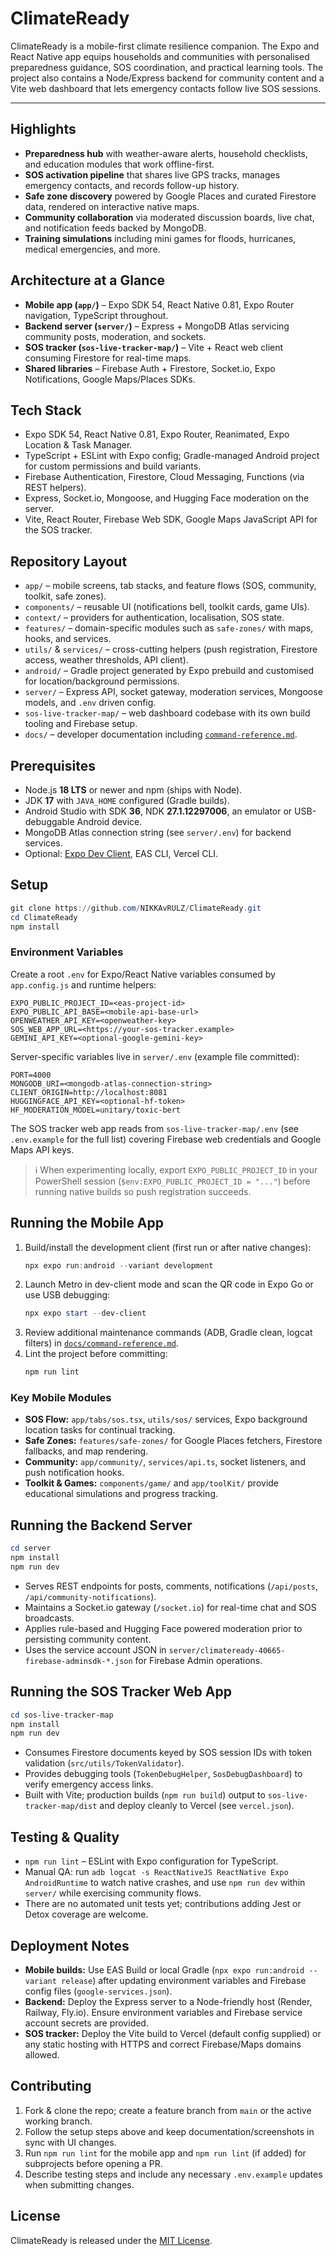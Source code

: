 # ClimateReady

ClimateReady is a mobile-first climate resilience companion. The Expo and React Native app equips households and communities with personalised preparedness guidance, SOS coordination, and practical learning tools. The project also contains a Node/Express backend for community content and a Vite web dashboard that lets emergency contacts follow live SOS sessions.

---

## Highlights
- **Preparedness hub** with weather-aware alerts, household checklists, and education modules that work offline-first.
- **SOS activation pipeline** that shares live GPS tracks, manages emergency contacts, and records follow-up history.
- **Safe zone discovery** powered by Google Places and curated Firestore data, rendered on interactive native maps.
- **Community collaboration** via moderated discussion boards, live chat, and notification feeds backed by MongoDB.
- **Training simulations** including mini games for floods, hurricanes, medical emergencies, and more.

## Architecture at a Glance
- **Mobile app (`app/`)** – Expo SDK 54, React Native 0.81, Expo Router navigation, TypeScript throughout.
- **Backend server (`server/`)** – Express + MongoDB Atlas servicing community posts, moderation, and sockets.
- **SOS tracker (`sos-live-tracker-map/`)** – Vite + React web client consuming Firestore for real-time maps.
- **Shared libraries** – Firebase Auth + Firestore, Socket.io, Expo Notifications, Google Maps/Places SDKs.

## Tech Stack
- Expo SDK 54, React Native 0.81, Expo Router, Reanimated, Expo Location & Task Manager.
- TypeScript + ESLint with Expo config; Gradle-managed Android project for custom permissions and build variants.
- Firebase Authentication, Firestore, Cloud Messaging, Functions (via REST helpers).
- Express, Socket.io, Mongoose, and Hugging Face moderation on the server.
- Vite, React Router, Firebase Web SDK, Google Maps JavaScript API for the SOS tracker.

## Repository Layout
- `app/` – mobile screens, tab stacks, and feature flows (SOS, community, toolkit, safe zones).
- `components/` – reusable UI (notifications bell, toolkit cards, game UIs).
- `context/` – providers for authentication, localisation, SOS state.
- `features/` – domain-specific modules such as `safe-zones/` with maps, hooks, and services.
- `utils/` & `services/` – cross-cutting helpers (push registration, Firestore access, weather thresholds, API client).
- `android/` – Gradle project generated by Expo prebuild and customised for location/background permissions.
- `server/` – Express API, socket gateway, moderation services, Mongoose models, and `.env` driven config.
- `sos-live-tracker-map/` – web dashboard codebase with its own build tooling and Firebase setup.
- `docs/` – developer documentation including [`command-reference.md`](docs/command-reference.md).

## Prerequisites
- Node.js **18 LTS** or newer and npm (ships with Node).
- JDK **17** with `JAVA_HOME` configured (Gradle builds).
- Android Studio with SDK **36**, NDK **27.1.12297006**, an emulator or USB-debuggable Android device.
- MongoDB Atlas connection string (see `server/.env`) for backend services.
- Optional: [Expo Dev Client](https://docs.expo.dev/clients/development-builds/introduction/), EAS CLI, Vercel CLI.

## Setup
```powershell
git clone https://github.com/NIKKAvRULZ/ClimateReady.git
cd ClimateReady
npm install
```

### Environment Variables
Create a root `.env` for Expo/React Native variables consumed by `app.config.js` and runtime helpers:

```
EXPO_PUBLIC_PROJECT_ID=<eas-project-id>
EXPO_PUBLIC_API_BASE=<mobile-api-base-url>
OPENWEATHER_API_KEY=<openweather-key>
SOS_WEB_APP_URL=<https://your-sos-tracker.example>
GEMINI_API_KEY=<optional-google-gemini-key>
```

Server-specific variables live in `server/.env` (example file committed):

```
PORT=4000
MONGODB_URI=<mongodb-atlas-connection-string>
CLIENT_ORIGIN=http://localhost:8081
HUGGINGFACE_API_KEY=<optional-hf-token>
HF_MODERATION_MODEL=unitary/toxic-bert
```

The SOS tracker web app reads from `sos-live-tracker-map/.env` (see `.env.example` for the full list) covering Firebase web credentials and Google Maps API keys.

> ℹ️ When experimenting locally, export `EXPO_PUBLIC_PROJECT_ID` in your PowerShell session (`$env:EXPO_PUBLIC_PROJECT_ID = "..."`) before running native builds so push registration succeeds.

## Running the Mobile App
1. Build/install the development client (first run or after native changes):
   ```powershell
   npx expo run:android --variant development
   ```
2. Launch Metro in dev-client mode and scan the QR code in Expo Go or use USB debugging:
   ```powershell
   npx expo start --dev-client
   ```
3. Review additional maintenance commands (ADB, Gradle clean, logcat filters) in [`docs/command-reference.md`](docs/command-reference.md).
4. Lint the project before committing:
   ```powershell
   npm run lint
   ```

### Key Mobile Modules
- **SOS Flow:** `app/tabs/sos.tsx`, `utils/sos/` services, Expo background location tasks for continual tracking.
- **Safe Zones:** `features/safe-zones/` for Google Places fetchers, Firestore fallbacks, and map rendering.
- **Community:** `app/community/`, `services/api.ts`, socket listeners, and push notification hooks.
- **Toolkit & Games:** `components/game/` and `app/toolKit/` provide educational simulations and progress tracking.

## Running the Backend Server
```powershell
cd server
npm install
npm run dev
```
- Serves REST endpoints for posts, comments, notifications (`/api/posts`, `/api/community-notifications`).
- Maintains a Socket.io gateway (`/socket.io`) for real-time chat and SOS broadcasts.
- Applies rule-based and Hugging Face powered moderation prior to persisting community content.
- Uses the service account JSON in `server/climateready-40665-firebase-adminsdk-*.json` for Firebase Admin operations.

## Running the SOS Tracker Web App
```powershell
cd sos-live-tracker-map
npm install
npm run dev
```
- Consumes Firestore documents keyed by SOS session IDs with token validation (`src/utils/TokenValidator`).
- Provides debugging tools (`TokenDebugHelper`, `SosDebugDashboard`) to verify emergency access links.
- Built with Vite; production builds (`npm run build`) output to `sos-live-tracker-map/dist` and deploy cleanly to Vercel (see `vercel.json`).

## Testing & Quality
- `npm run lint` – ESLint with Expo configuration for TypeScript.
- Manual QA: run `adb logcat -s ReactNativeJS ReactNative Expo AndroidRuntime` to watch native crashes, and use `npm run dev` within `server/` while exercising community flows.
- There are no automated unit tests yet; contributions adding Jest or Detox coverage are welcome.

## Deployment Notes
- **Mobile builds:** Use EAS Build or local Gradle (`npx expo run:android --variant release`) after updating environment variables and Firebase config files (`google-services.json`).
- **Backend:** Deploy the Express server to a Node-friendly host (Render, Railway, Fly.io). Ensure environment variables and Firebase service account secrets are provided.
- **SOS tracker:** Deploy the Vite build to Vercel (default config supplied) or any static hosting with HTTPS and correct Firebase/Maps domains allowed.

## Contributing
1. Fork & clone the repo; create a feature branch from `main` or the active working branch.
2. Follow the setup steps above and keep documentation/screenshots in sync with UI changes.
3. Run `npm run lint` for the mobile app and `npm run lint` (if added) for subprojects before opening a PR.
4. Describe testing steps and include any necessary `.env.example` updates when submitting changes.

## License
ClimateReady is released under the [MIT License](LICENSE).
